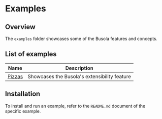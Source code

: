 # Examples

## Overview

The `examples` folder showcases some of the Busola features and concepts.

## List of examples

| Name                       | Description                                  |
| -------------------------- | -------------------------------------------- |
| [Pizzas](pizzas/README.md) | Showcases the Busola's extensibility feature |

## Installation

To install and run an example, refer to the `README.md` document of the specific example.
